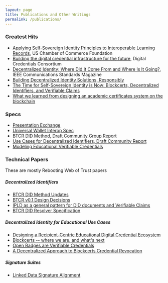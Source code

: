```yaml
---
layout: page
title: Publications and Other Writings
permalink: /publications/
---
```


<h3 style="text-align:left;">Greatest Hits</h3>

- [Applying Self-Sovereign Identity Principles to Interoperable Learning Records](https://www.uschamberfoundation.org/sites/default/files/media-uploads/Applying%20SSI%20Principles%20to%20ILRs%20Report.pdf), US Chamber of Commerce Foundation
- [Building the digital credential infrastructure for the future](https://digitalcredentials.mit.edu/wp-content/uploads/2020/02/white-paper-building-digital-credential-infrastructure-future.pdf), Digital Credentials Consortium
- [Decentralized Identity: Where Did It Come From and Where Is It Going?](https://www.researchgate.net/publication/339835028_Decentralized_Identity_Where_Did_It_Come_From_and_Where_Is_It_Going), IEEE Communications Standards Magazine
- [Building Decentralized Identity Solutions, Responsibly](https://medium.com/@kimdhamilton/building-decentralized-identity-solutions-responsibly-5bae8a1750b7)
- [The Time for Self-Sovereign Identity is Now: Blockcerts, Decentralized Identifiers, and Verifiable Claims](https://medium.com/learning-machine-blog/the-time-for-self-sovereign-identity-is-now-222aab97041b)
- [What we learned from designing an academic certificates system on the blockchain](https://medium.com/mit-media-lab/what-we-learned-from-designing-an-academic-certificates-system-on-the-blockchain-34ba5874f196)

<h3 style="text-align:left;">Specs</h3>

- [Presentation Exchange](https://identity.foundation/presentation-exchange)
- [Universal Wallet Interop Spec](https://w3c-ccg.github.io)
- [BTCR DID Method, Draft Community Group Report](https://w3c-ccg.github.io/didm-btcr/)
- [Use Cases for Decentralized Identifiers, Draft Community Report](https://w3c-ccg.github.io/did-use-cases/)
- [Modeling Educational Verifiable Credentials](https://w3c-ccg.github.io/vc-ed-models/)

<h3 style="text-align:left;">Technical Papers</h3>

These are mostly Rebooting Web of Trust papers

<h5 style="text-align:left;">Decentralized Identifiers</h5>

- [BTCR DID Method Updates](https://medium.com/@kimdhamilton/btcr-did-method-updates-d0fd14386139)
- [BTCR v0.1 Design Decisions](https://github.com/WebOfTrustInfo/rwot7-toronto/blob/master/final-documents/btcr_0_1.pdf)
- [IPLD as a general pattern for DID documents and Verifiable Claims](https://github.com/WebOfTrustInfo/rwot7-toronto/blob/master/final-documents/ipld-did.pdf)
- [BTCR DID Resolver Specification](https://github.com/WebOfTrustInfo/rebooting-the-web-of-trust-spring2018/blob/master/final-documents/btcr-resolver.pdf)

<h5 style="text-align:left;">Decentralized Identity for Educational Use Cases</h5>

- [Designing a Recipient-Centric Educational Digital Credential Ecosystem](https://github.com/WebOfTrustInfo/rwot8-barcelona/blob/master/topics-and-advance-readings/educational-credentialing-ecosystem.md)
- [Blockcerts -- where we are, and what's next](https://github.com/WebOfTrustInfo/rwot7-toronto/blob/master/topics-and-advance-readings/blockcerts_roadmap.md)
- [Open Badges are Verifiable Credentials](https://github.com/WebOfTrustInfo/rebooting-the-web-of-trust-spring2018/blob/master/final-documents/open-badges-are-verifiable-credentials.pdf)
- [A Decentralized Approach to Blockcerts Credential Revocation](https://github.com/WebOfTrustInfo/rwot5-boston/blob/master/final-documents/blockcerts-revocation.pdf)

<h5 style="text-align:left;">Signature Suites</h5>

- [Linked Data Signature Alignment](https://github.com/WebOfTrustInfo/rwot4-paris/blob/master/final-documents/ld-signatures.pdf)
